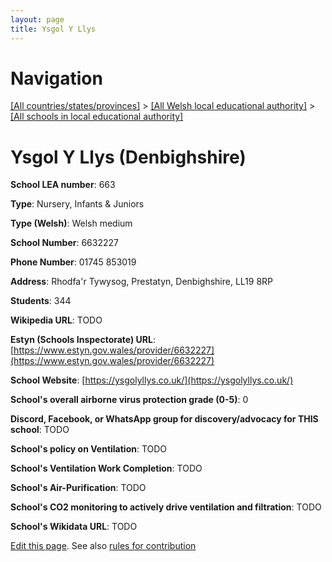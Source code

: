 ```yaml
---
layout: page
title: Ysgol Y Llys
---
```

# Navigation

[[All countries/states/provinces]](../../..) > [[All Welsh local educational authority]](../..) > [[All schools in local educational authority]](..)

# Ysgol Y Llys (Denbighshire)

**School LEA number**: 663

**Type**: Nursery, Infants & Juniors

**Type (Welsh)**: Welsh medium

**School Number**: 6632227

**Phone Number**: 01745 853019

**Address**: Rhodfa'r Tywysog, Prestatyn, Denbighshire, LL19 8RP

**Students**: 344

**Wikipedia URL**: TODO

**Estyn (Schools Inspectorate) URL**: [https://www.estyn.gov.wales/provider/6632227](https://www.estyn.gov.wales/provider/6632227)

**School Website**: [https://ysgolyllys.co.uk/](https://ysgolyllys.co.uk/)

**School's overall airborne virus protection grade (0-5)**: 0

**Discord, Facebook, or WhatsApp group for discovery/advocacy for THIS school**: TODO

**School's policy on Ventilation**: TODO

**School's Ventilation Work Completion**: TODO

**School's Air-Purification**: TODO

**School's CO2 monitoring to actively drive ventilation and filtration**: TODO

**School's Wikidata URL**: TODO




[Edit this page](https://github.com/ventilate-schools/Wales/edit/prif/./Denbighshire/Ysgol_Y_Llys.md). See also [rules for contribution](../../../contribution-rules/)